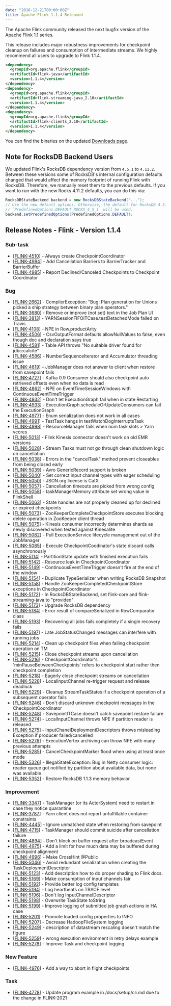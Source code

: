```yaml
---
date: "2016-12-21T09:00:00Z"
title: Apache Flink 1.1.4 Released
---
```


The Apache Flink community released the next bugfix version of the Apache Flink 1.1 series.

This release includes major robustness improvements for checkpoint cleanup on failures and consumption of intermediate streams. We highly recommend all users to upgrade to Flink 1.1.4.

```xml
<dependency>
  <groupId>org.apache.flink</groupId>
  <artifactId>flink-java</artifactId>
  <version>1.1.4</version>
</dependency>
<dependency>
  <groupId>org.apache.flink</groupId>
  <artifactId>flink-streaming-java_2.10</artifactId>
  <version>1.1.4</version>
</dependency>
<dependency>
  <groupId>org.apache.flink</groupId>
  <artifactId>flink-clients_2.10</artifactId>
  <version>1.1.4</version>
</dependency>
```

You can find the binaries on the updated [Downloads page](http://flink.apache.org/downloads.html).

## Note for RocksDB Backend Users

We updated Flink's RocksDB dependency version from `4.5.1` to `4.11.2`. Between these versions some of RocksDB's internal configuration defaults changed that would affect the memory footprint of running Flink with RocksDB. Therefore, we manually reset them to the previous defaults. If you want to run with the new Rocks 4.11.2 defaults, you can do this via:

```java
RocksDBStateBackend backend = new RocksDBStateBackend("...");
// Use the new default options. Otherwise, the default for RocksDB 4.5.1
// `PredefinedOptions.DEFAULT_ROCKS_4_5_1` will be used.
backend.setPredefinedOptions(PredefinedOptions.DEFAULT);
```

## Release Notes - Flink - Version 1.1.4
    
### Sub-task
<ul>
<li>[<a href='https://issues.apache.org/jira/browse/FLINK-4510'>FLINK-4510</a>] -         Always create CheckpointCoordinator
</li>
<li>[<a href='https://issues.apache.org/jira/browse/FLINK-4984'>FLINK-4984</a>] -         Add Cancellation Barriers to BarrierTracker and BarrierBuffer
</li>
<li>[<a href='https://issues.apache.org/jira/browse/FLINK-4985'>FLINK-4985</a>] -         Report Declined/Canceled Checkpoints to Checkpoint Coordinator
</li>
</ul>
                            
### Bug
<ul>
<li>[<a href='https://issues.apache.org/jira/browse/FLINK-2662'>FLINK-2662</a>] -         CompilerException: &quot;Bug: Plan generation for Unions picked a ship strategy between binary plan operators.&quot;
</li>
<li>[<a href='https://issues.apache.org/jira/browse/FLINK-3680'>FLINK-3680</a>] -         Remove or improve (not set) text in the Job Plan UI
</li>
<li>[<a href='https://issues.apache.org/jira/browse/FLINK-3813'>FLINK-3813</a>] -         YARNSessionFIFOITCase.testDetachedMode failed on Travis
</li>
<li>[<a href='https://issues.apache.org/jira/browse/FLINK-4108'>FLINK-4108</a>] -         NPE in Row.productArity
</li>
<li>[<a href='https://issues.apache.org/jira/browse/FLINK-4506'>FLINK-4506</a>] -         CsvOutputFormat defaults allowNullValues to false, even though doc and declaration says true
</li>
<li>[<a href='https://issues.apache.org/jira/browse/FLINK-4581'>FLINK-4581</a>] -         Table API throws &quot;No suitable driver found for jdbc:calcite&quot;
</li>
<li>[<a href='https://issues.apache.org/jira/browse/FLINK-4586'>FLINK-4586</a>] -         NumberSequenceIterator and Accumulator threading issue
</li>
<li>[<a href='https://issues.apache.org/jira/browse/FLINK-4619'>FLINK-4619</a>] -         JobManager does not answer to client when restore from savepoint fails
</li>
<li>[<a href='https://issues.apache.org/jira/browse/FLINK-4727'>FLINK-4727</a>] -         Kafka 0.9 Consumer should also checkpoint auto retrieved offsets even when no data is read
</li>
<li>[<a href='https://issues.apache.org/jira/browse/FLINK-4862'>FLINK-4862</a>] -         NPE on EventTimeSessionWindows with ContinuousEventTimeTrigger
</li>
<li>[<a href='https://issues.apache.org/jira/browse/FLINK-4932'>FLINK-4932</a>] -         Don&#39;t let ExecutionGraph fail when in state Restarting
</li>
<li>[<a href='https://issues.apache.org/jira/browse/FLINK-4933'>FLINK-4933</a>] -         ExecutionGraph.scheduleOrUpdateConsumers can fail the ExecutionGraph
</li>
<li>[<a href='https://issues.apache.org/jira/browse/FLINK-4977'>FLINK-4977</a>] -         Enum serialization does not work in all cases
</li>
<li>[<a href='https://issues.apache.org/jira/browse/FLINK-4991'>FLINK-4991</a>] -         TestTask hangs in testWatchDogInterruptsTask
</li>
<li>[<a href='https://issues.apache.org/jira/browse/FLINK-4998'>FLINK-4998</a>] -         ResourceManager fails when num task slots &gt; Yarn vcores
</li>
<li>[<a href='https://issues.apache.org/jira/browse/FLINK-5013'>FLINK-5013</a>] -         Flink Kinesis connector doesn&#39;t work on old EMR versions
</li>
<li>[<a href='https://issues.apache.org/jira/browse/FLINK-5028'>FLINK-5028</a>] -         Stream Tasks must not go through clean shutdown logic on cancellation
</li>
<li>[<a href='https://issues.apache.org/jira/browse/FLINK-5038'>FLINK-5038</a>] -         Errors in the &quot;cancelTask&quot; method prevent closeables from being closed early
</li>
<li>[<a href='https://issues.apache.org/jira/browse/FLINK-5039'>FLINK-5039</a>] -         Avro GenericRecord support is broken
</li>
<li>[<a href='https://issues.apache.org/jira/browse/FLINK-5040'>FLINK-5040</a>] -         Set correct input channel types with eager scheduling
</li>
<li>[<a href='https://issues.apache.org/jira/browse/FLINK-5050'>FLINK-5050</a>] -         JSON.org license is CatX
</li>
<li>[<a href='https://issues.apache.org/jira/browse/FLINK-5057'>FLINK-5057</a>] -         Cancellation timeouts are picked from wrong config
</li>
<li>[<a href='https://issues.apache.org/jira/browse/FLINK-5058'>FLINK-5058</a>] -         taskManagerMemory attribute set wrong value in FlinkShell
</li>
<li>[<a href='https://issues.apache.org/jira/browse/FLINK-5063'>FLINK-5063</a>] -         State handles are not properly cleaned up for declined or expired checkpoints
</li>
<li>[<a href='https://issues.apache.org/jira/browse/FLINK-5073'>FLINK-5073</a>] -         ZooKeeperCompleteCheckpointStore executes blocking delete operation in ZooKeeper client thread
</li>
<li>[<a href='https://issues.apache.org/jira/browse/FLINK-5075'>FLINK-5075</a>] -         Kinesis consumer incorrectly determines shards as newly discovered when tested against Kinesalite
</li>
<li>[<a href='https://issues.apache.org/jira/browse/FLINK-5082'>FLINK-5082</a>] -         Pull ExecutionService lifecycle management out of the JobManager
</li>
<li>[<a href='https://issues.apache.org/jira/browse/FLINK-5085'>FLINK-5085</a>] -         Execute CheckpointCoodinator&#39;s state discard calls asynchronously
</li>
<li>[<a href='https://issues.apache.org/jira/browse/FLINK-5114'>FLINK-5114</a>] -         PartitionState update with finished execution fails
</li>
<li>[<a href='https://issues.apache.org/jira/browse/FLINK-5142'>FLINK-5142</a>] -         Resource leak in CheckpointCoordinator
</li>
<li>[<a href='https://issues.apache.org/jira/browse/FLINK-5149'>FLINK-5149</a>] -         ContinuousEventTimeTrigger doesn&#39;t fire at the end of the window
</li>
<li>[<a href='https://issues.apache.org/jira/browse/FLINK-5154'>FLINK-5154</a>] -         Duplicate TypeSerializer when writing RocksDB Snapshot
</li>
<li>[<a href='https://issues.apache.org/jira/browse/FLINK-5158'>FLINK-5158</a>] -         Handle ZooKeeperCompletedCheckpointStore exceptions in CheckpointCoordinator
</li>
<li>[<a href='https://issues.apache.org/jira/browse/FLINK-5172'>FLINK-5172</a>] -         In RocksDBStateBackend, set flink-core and flink-streaming-java to &quot;provided&quot;
</li>
<li>[<a href='https://issues.apache.org/jira/browse/FLINK-5173'>FLINK-5173</a>] -         Upgrade RocksDB dependency
</li>
<li>[<a href='https://issues.apache.org/jira/browse/FLINK-5184'>FLINK-5184</a>] -         Error result of compareSerialized in RowComparator class
</li>
<li>[<a href='https://issues.apache.org/jira/browse/FLINK-5193'>FLINK-5193</a>] -         Recovering all jobs fails completely if a single recovery fails
</li>
<li>[<a href='https://issues.apache.org/jira/browse/FLINK-5197'>FLINK-5197</a>] -         Late JobStatusChanged messages can interfere with running jobs
</li>
<li>[<a href='https://issues.apache.org/jira/browse/FLINK-5214'>FLINK-5214</a>] -         Clean up checkpoint files when failing checkpoint operation on TM
</li>
<li>[<a href='https://issues.apache.org/jira/browse/FLINK-5215'>FLINK-5215</a>] -         Close checkpoint streams upon cancellation
</li>
<li>[<a href='https://issues.apache.org/jira/browse/FLINK-5216'>FLINK-5216</a>] -         CheckpointCoordinator&#39;s &#39;minPauseBetweenCheckpoints&#39; refers to checkpoint start rather then checkpoint completion
</li>
<li>[<a href='https://issues.apache.org/jira/browse/FLINK-5218'>FLINK-5218</a>] -         Eagerly close checkpoint streams on cancellation
</li>
<li>[<a href='https://issues.apache.org/jira/browse/FLINK-5228'>FLINK-5228</a>] -         LocalInputChannel re-trigger request and release deadlock
</li>
<li>[<a href='https://issues.apache.org/jira/browse/FLINK-5229'>FLINK-5229</a>] -         Cleanup StreamTaskStates if a checkpoint operation of a subsequent operator fails 
</li>
<li>[<a href='https://issues.apache.org/jira/browse/FLINK-5246'>FLINK-5246</a>] -         Don&#39;t discard unknown checkpoint messages in the CheckpointCoordinator
</li>
<li>[<a href='https://issues.apache.org/jira/browse/FLINK-5248'>FLINK-5248</a>] -         SavepointITCase doesn&#39;t catch savepoint restore failure
</li>
<li>[<a href='https://issues.apache.org/jira/browse/FLINK-5274'>FLINK-5274</a>] -         LocalInputChannel throws NPE if partition reader is released
</li>
<li>[<a href='https://issues.apache.org/jira/browse/FLINK-5275'>FLINK-5275</a>] -         InputChanelDeploymentDescriptors throws misleading Exception if producer failed/cancelled
</li>
<li>[<a href='https://issues.apache.org/jira/browse/FLINK-5276'>FLINK-5276</a>] -         ExecutionVertex archiving can throw NPE with many previous attempts
</li>
<li>[<a href='https://issues.apache.org/jira/browse/FLINK-5285'>FLINK-5285</a>] -         CancelCheckpointMarker flood when using at least once mode
</li>
<li>[<a href='https://issues.apache.org/jira/browse/FLINK-5326'>FLINK-5326</a>] -         IllegalStateException: Bug in Netty consumer logic: reader queue got notified by partition about available data,  but none was available
</li>
<li>[<a href='https://issues.apache.org/jira/browse/FLINK-5352'>FLINK-5352</a>] -         Restore RocksDB 1.1.3 memory behavior
</li>
</ul>
                        
### Improvement
<ul>
<li>[<a href='https://issues.apache.org/jira/browse/FLINK-3347'>FLINK-3347</a>] -         TaskManager (or its ActorSystem) need to restart in case they notice quarantine
</li>
<li>[<a href='https://issues.apache.org/jira/browse/FLINK-3787'>FLINK-3787</a>] -         Yarn client does not report unfulfillable container constraints
</li>
<li>[<a href='https://issues.apache.org/jira/browse/FLINK-4445'>FLINK-4445</a>] -         Ignore unmatched state when restoring from savepoint
</li>
<li>[<a href='https://issues.apache.org/jira/browse/FLINK-4715'>FLINK-4715</a>] -         TaskManager should commit suicide after cancellation failure
</li>
<li>[<a href='https://issues.apache.org/jira/browse/FLINK-4894'>FLINK-4894</a>] -         Don&#39;t block on buffer request after broadcastEvent 
</li>
<li>[<a href='https://issues.apache.org/jira/browse/FLINK-4975'>FLINK-4975</a>] -         Add a limit for how much data may be buffered during checkpoint alignment
</li>
<li>[<a href='https://issues.apache.org/jira/browse/FLINK-4996'>FLINK-4996</a>] -         Make CrossHint @Public
</li>
<li>[<a href='https://issues.apache.org/jira/browse/FLINK-5046'>FLINK-5046</a>] -         Avoid redundant serialization when creating the TaskDeploymentDescriptor
</li>
<li>[<a href='https://issues.apache.org/jira/browse/FLINK-5123'>FLINK-5123</a>] -         Add description how to do proper shading to Flink docs.
</li>
<li>[<a href='https://issues.apache.org/jira/browse/FLINK-5169'>FLINK-5169</a>] -         Make consumption of input channels fair
</li>
<li>[<a href='https://issues.apache.org/jira/browse/FLINK-5192'>FLINK-5192</a>] -         Provide better log config templates
</li>
<li>[<a href='https://issues.apache.org/jira/browse/FLINK-5194'>FLINK-5194</a>] -         Log heartbeats on TRACE level
</li>
<li>[<a href='https://issues.apache.org/jira/browse/FLINK-5196'>FLINK-5196</a>] -         Don&#39;t log InputChannelDescriptor
</li>
<li>[<a href='https://issues.apache.org/jira/browse/FLINK-5198'>FLINK-5198</a>] -         Overwrite TaskState toString
</li>
<li>[<a href='https://issues.apache.org/jira/browse/FLINK-5199'>FLINK-5199</a>] -         Improve logging of submitted job graph actions in HA case
</li>
<li>[<a href='https://issues.apache.org/jira/browse/FLINK-5201'>FLINK-5201</a>] -         Promote loaded config properties to INFO
</li>
<li>[<a href='https://issues.apache.org/jira/browse/FLINK-5207'>FLINK-5207</a>] -         Decrease HadoopFileSystem logging
</li>
<li>[<a href='https://issues.apache.org/jira/browse/FLINK-5249'>FLINK-5249</a>] -         description of datastream rescaling doesn&#39;t match the figure
</li>
<li>[<a href='https://issues.apache.org/jira/browse/FLINK-5259'>FLINK-5259</a>] -         wrong execution environment in retry delays example
</li>
<li>[<a href='https://issues.apache.org/jira/browse/FLINK-5278'>FLINK-5278</a>] -         Improve Task and checkpoint logging 
</li>
</ul>
            
### New Feature
<ul>
<li>[<a href='https://issues.apache.org/jira/browse/FLINK-4976'>FLINK-4976</a>] -         Add a way to abort in flight checkpoints
</li>
</ul>
                                                        
### Task
<ul>
<li>[<a href='https://issues.apache.org/jira/browse/FLINK-4778'>FLINK-4778</a>] -         Update program example in /docs/setup/cli.md due to the change in FLINK-2021
</li>
</ul>
                
